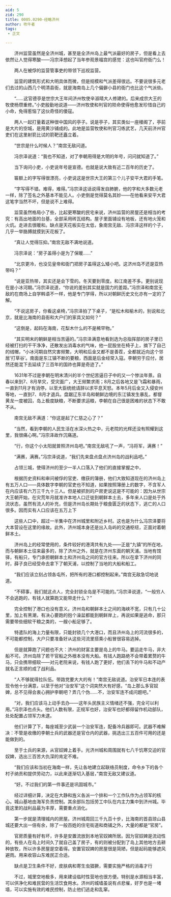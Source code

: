 ```yaml
---
aid: 5
zid: 290
title: 0005.0290-经略济州
author: 吹牛者
tags: 
 - 正文

---
```




　　济州监营虽然是全济州城，甚至是全济州岛上最气派最好的房子，但是看上去依然让人觉得寒酸——冯宗泽想起了当年参观景福宫的感觉：这也叫官府衙门么！

　　两人在被俘的监营管事吏的带领下巡视监营。

　　监营的建筑形式和大明具体而微，但是规模和气派差得很远。不要说很多元老们去过的山西几个明清县衙，就是海南岛上几个偏僻小县的衙门也比这个气派些。

　　“……这官德亭是世宗大王年间济州牧使辛淑晴大人修建的。后来成宗大王的牧使杨瓒重修。”小吏殷勤地说道——济州牧使和判官的陨命使得他愈发珍惜自己的小命，免得惹恼了这伙奇怪的倭寇。

　　两人一起打量着这种很中国风的亭子。说是亭子，其实类似一座楼阁了，亭前是大片的空城，是用黄沙铺成的。此地是监营牧使和判官习练武艺，几天前济州官吏们在这里射箭比试的箭靶还矗立着。

　　“世宗是什么时候人？”南宫无敌问道。

　　冯宗泽说道：“我也不知道，对了李朝用得是大明的年号，问问就知道了。”

　　当下询问小吏，小吏说年号是宣德。也就是说大致有近二百年的历史了。

　　匾额上的字写得很漂亮，小吏说这是世宗大王的第三个儿子安平大君的手笔。

　　“字写得不错。难得，难得。”冯宗泽这话说得发自肺腑，他的字和大多数元老一样，除了签名之外基本不能见人。小吏倒是觉得莫名其妙——在他看来安平大君这笔字当然不坏，但是说不上难得。

　　监营虽然格局小了些，比起更寒酸的民宅来说，济州监营的房屋还是相当的考究：有高出地面的台基，全部采用砖瓦结构。屋子里面铺设有地板，还有地火笼和火炕。走进去很暖和。缺点是天花板实在太低，象南宫无敌、冯宗泽这样的个子，几乎一举胳膊就摸到天花板了。

　　“真让人觉得压抑。”南宫无敌不满地说道。

　　冯宗泽说：“房子盖得小是为了保暖……”

　　“北京更冷，也没见皇帝和衙门把房子盖得这么矮小吧。这济州岛不还是亚热带吗？”

　　“说是亚热带，其实还是会下雪的。冬天要到零度。和江南差不多。更别说现在是小冰河期。”冯宗泽说道，“你说的差别其实就是国力的差距。”冯宗泽和南宫无敌的在商场上自学韩语不一样，他是专门学得，所以对朝鲜历史文化亦有一定的了解。

　　“不说这房子，你看这桌椅，”冯宗泽拍了下桌子，“是松木和榆木的，别说和北京，就是比海南的县衙和大户们的家具又如何？”

　　“这倒是，起码在海南，花梨木什么的不是稀罕物。”

　　“其实明末的朝鲜是相当苦逼的。”冯宗泽满意地看到选为总指挥部的房子里已经被打扫的干干净净，还散发出消毒水的气味，他一屁股坐在椅子上，摘下了自己的绒帽，“小冰河期自然灾害频繁，大明和后金又都不是善茬，全都就近向这个邻居‘打草谷’。南面是东江镇不断的要粮，西面是后金经常入寇。李朝穷于应付，居然还能混下去延续了三百年的国祚也算是奇迹了。”

　　1631年不过是李朝在明末清兴的半个世纪苦逼日子中的又一个惨淡年景。自春以来到7、8月旱灾，受灾面广，大王频繁求雨；8月之后各地又是飞霜和暴雨，一直到11月才有消停，以至大臣统统请辞以求平息天怒。本年5月后金又入侵安州等地，一直到7、8月才退兵。盘踞辽东半岛和朝鲜边境的东江镇发生暴乱，都督黄龙一度被囚，岛上极度缺粮，不断要求运粮，李朝在自己很是困难的状态下不敢不从。

　　南宫无敌不满道：“你这是起了仁慈之心了？”

　　“当然，看到李朝的人民生活在水深火热之中，元老院的光辉还没有照耀到这里，我很痛心啊。”冯宗泽故作沉痛道。

　　“行，你这个小太阳就普照济州岛吧。”南宫无敌吼了一声，“冯将军，满赛！”

　　“满赛，满赛。”冯宗泽说道，“我们先来盘点盘点济州岛的战利品吧。”

　　占领三城，使得济州的至少一半人口落入了他们的直接掌握之中，

　　根据历史资料和审问被俘的官吏、缴获的簿册，他们大致知道现在的济州岛上有五万人口——具体数字李朝的官吏也不知道，如果按照簿册上的数字，不含军人在内应该有六万三千九十三人。但是被抓到的户房吏说这是不可能的：因为从世宗大王朝开始，在灾荒年月就准许本地人口迁徙到朝鲜本土去，多年来人口是处于外流状态，虽然有流人的补充，但是济州岛长期处于粮食匮乏的状态下，逃亡的人口很多。因而实有人口应该在五万上下

　　这些人口中，超过一半集中在济州城里和附近乡村。这也是为什么冯宗泽要将大本营设在这里的缘故。此外，济州城本身还是出入岛屿的交通枢纽，正面对着朝鲜本土。

　　济州岛上的经常使用的，条件较好的港湾共有九处——正是“九镇”的所在地，而与朝鲜本土往来最多的，除了济州之外，就是在济州东面的朝天浦。当地有馆驿，有船只，专门承担朝鲜本土和济州岛之间的官方往来。所以在拿下济州的同时，薛子良已经受命去拿下了朝天浦，以控制了当地的大船和船工。

　　“我们应该立刻占领各屯所，把所有的港口都控制起来。”南宫无敌急切地说道。

　　“不碍事，我们就这点人，完全封锁全岛是不可能的。”冯宗泽说道，“一般穷人不会逃跑的，有钱人就算跑又能带走什么？”

　　完全控制了港口也没有意义。济州岛和朝鲜本土之间的海峡不宽，只有几十公里，加上有黑潮，有决心要跑的抱个澡盆都能到朝鲜岸上，再说如果是逃命，那只需要带些细软干粮之类的，一艘小船足够了。

　　特遣队的海上力量有限，只能封锁几个大港口，而且济州岛上的河流很多的，不可能都控制，大户只要准备好从这些河流里搭乘小船冒很容易逃掉。

　　但是就算跑了问题也不大：济州的财富主要是岛上的牛马。要运走牛马，非大船不可。济州岛除了若干官船之外根本没有大船。有钱人跑路绝不会带着累赘的牛马，只会携带细软——对元老院来说，有钱人跑了更好，他们丢下的牛马和不动产就名正言顺的成了战利品。

　　“人不够就得拉队伍。带路党要大大的有！”南宫无敌说道。治安军日本连的表现令他十分满意，以至于他对“治安军”这个词突然大有好感，“岛上那么多官奴婢，总不见得会衷心拥护李朝吧？弄几个伪……不，治安军连不成问题吧。”

　　“对，我们应该马上动手去办——这年头民族主义情绪还不强，完全可以利用。”冯宗泽也点头。他们人数有限，正规军也好，治安军也好都得留作机动部队，处处配置占领军力未逮。

　　他们计算了下，每座城至少武装一个治安军连，配备冷兵器即可。武器不难解决：不管是收缴的李朝士兵的武器还是官仓内的武器，挑选出三五百件可用的还是能做到的。

　　至于士兵的来源，从官奴婢上着手。光济州城和周围就有七八千饥寒交迫的官奴婢，选出三百苦大仇深的肯定不难。

　　“我们应该和当初在海南一样，先让各地建立起联络员制度，命令乡下的各个村子纳贡和提供劳动力，以此来逐渐切入基层，”南宫无敌又建议道。

　　“好。不过我们的第一件事还是巩固城市。”

　　经过详细计算，决定在大静和旌义各派一个排和一个工作队作为占领军的核心。城山基地由海军负责控制。其余部队包括劳工中队在内主力集中到济州城。毕竟这里的战利品最为丰厚，需要重点消化。

　　第一步就是清理城内的房屋。济州城周回三千九百十步，比海南的首县琼山县城还要大出一倍有余，除了一般百姓的住宅街道和商铺之外，大量的都是“官房”。

　　官房质量有好有坏，许多是安置流放到本地官奴婢所居。因为官奴婢是流动性的，有些人在岛上时间久了就自己盖了房子，有的则被分配到了岛上其他地方去耕种放牧，所以许多房屋是空着得。安置官奴婢的房屋很是简陋，但是起码能够遮风避雨。用来收容山东难民正合适。

　　缺点是卫生条件不好，皮肤病和寄生虫猖獗，需要实施严格的消毒才行

　　不过，城里空地极多，用来建设临时性营地也很方便。特别是水源相当丰富，可以供净化和难民营的生活饮食用水。济州的城墙虽说有点悲催，好歹也是一堵墙，可以实施有效的难民控制，防止他们逃走和乱窜。


